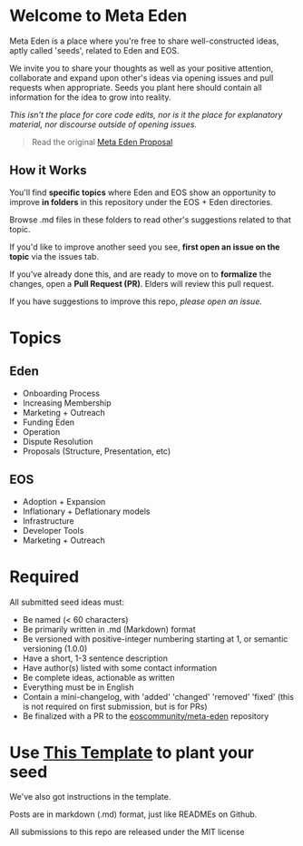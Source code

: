 # Welcome to Meta Eden
Meta Eden is a place where you're free to share well-constructed ideas, aptly called 'seeds', related to Eden and EOS.  

We invite you to share your thoughts as well as your positive attention, collaborate and expand upon other's ideas via opening issues and pull requests when appropriate. Seeds you plant here should contain all information for the idea to grow into reality.  

*This isn't the place for core code edits, nor is it the place for explanatory material, nor discourse outside of opening issues.*  

> Read the original [Meta Eden Proposal](https://forums.eoscommunity.org/t/smart-start-proposal-by-douglas-butner-of-cxc-world-eden-mock-election-2/4024?u=dougbutner)

## How it Works

You'll find **specific topics** where Eden and EOS show an opportunity to improve **in folders** in this repository under the EOS + Eden directories. 

Browse .md files in these folders to read other's suggestions related to that topic. 

If you'd like to improve another seed you see, **first open an issue on the topic** via the issues tab. 

If you've already done this, and are ready to move on to **formalize** the changes, open a **Pull Request (PR)**. Elders will review this pull request. 

If you have suggestions to improve this repo, *please open an issue.* 


# Topics

## Eden

- Onboarding Process 
- Increasing Membership
- Marketing + Outreach 
- Funding Eden 
- Operation
- Dispute Resolution
- Proposals (Structure, Presentation, etc)

## EOS 

- Adoption + Expansion 
- Inflationary + Deflationary models 
- Infrastructure 
- Developer Tools 
- Marketing + Outreach 

# Required 

All submitted seed ideas must: 

- Be named (< 60 characters)
- Be primarily written in .md (Markdown) format
- Be versioned with positive-integer numbering starting at 1, or semantic versioning (1.0.0)
- Have a short, 1-3 sentence description 
- Have author(s) listed with some contact information
- Be complete ideas, actionable as written  
- Everything must be in English
- Contain a mini-changelog, with 'added' 'changed' 'removed' 'fixed' (this is not required on first submission, but is for PRs)
- Be finalized with a PR to the [eoscommunity/meta-eden](https://github.com/eoscommunity/meta-eden) repository 
 
# Use [This Template](Seed%20Template.md) to plant your seed 

We've also got instructions in the template.

Posts are in markdown (.md) format, just like READMEs on Github. 

All submissions to this repo are released under the MIT license  
